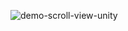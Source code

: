 ![demo-scroll-view-unity](https://github.com/user-attachments/assets/8e27079e-d453-4a4b-bc36-c6282872b99b)

